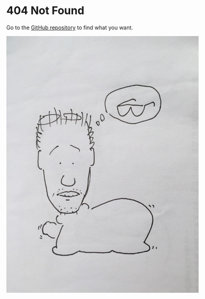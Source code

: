 # 404 Not Found

Go to the
[GitHub repository](https://github.com/Symbol1/Symbol1.github.io)
to find what you want.

![vaseman prune](vaseman/Jau-Pao%20Wang%202019-03-16.jpg)


